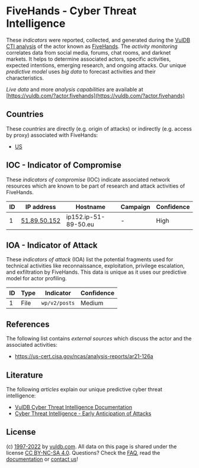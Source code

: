 # FiveHands - Cyber Threat Intelligence

These _indicators_ were reported, collected, and generated during the [VulDB CTI analysis](https://vuldb.com/?kb.cti) of the actor known as [FiveHands](https://vuldb.com/?actor.fivehands). The _activity monitoring_ correlates data from social media, forums, chat rooms, and darknet markets. It helps to determine associated actors, specific activities, expected intentions, emerging research, and ongoing attacks. Our unique _predictive model_ uses _big data_ to forecast activities and their characteristics.

_Live data_ and more _analysis capabilities_ are available at [https://vuldb.com/?actor.fivehands](https://vuldb.com/?actor.fivehands)

## Countries

These _countries_ are directly (e.g. origin of attacks) or indirectly (e.g. access by proxy) associated with FiveHands:

* [US](https://vuldb.com/?country.us)

## IOC - Indicator of Compromise

These _indicators of compromise_ (IOC) indicate associated network resources which are known to be part of research and attack activities of FiveHands.

ID | IP address | Hostname | Campaign | Confidence
-- | ---------- | -------- | -------- | ----------
1 | [51.89.50.152](https://vuldb.com/?ip.51.89.50.152) | ip152.ip-51-89-50.eu | - | High

## IOA - Indicator of Attack

These _indicators of attack_ (IOA) list the potential fragments used for technical activities like reconnaissance, exploitation, privilege escalation, and exfiltration by FiveHands. This data is unique as it uses our predictive model for actor profiling.

ID | Type | Indicator | Confidence
-- | ---- | --------- | ----------
1 | File | `wp/v2/posts` | Medium

## References

The following list contains _external sources_ which discuss the actor and the associated activities:

* https://us-cert.cisa.gov/ncas/analysis-reports/ar21-126a

## Literature

The following _articles_ explain our unique predictive cyber threat intelligence:

* [VulDB Cyber Threat Intelligence Documentation](https://vuldb.com/?kb.cti)
* [Cyber Threat Intelligence - Early Anticipation of Attacks](https://www.scip.ch/en/?labs.20201022)

## License

(c) [1997-2022](https://vuldb.com/?kb.changelog) by [vuldb.com](https://vuldb.com/?kb.about). All data on this page is shared under the license [CC BY-NC-SA 4.0](https://creativecommons.org/licenses/by-nc-sa/4.0/). Questions? Check the [FAQ](https://vuldb.com/?kb.faq), read the [documentation](https://vuldb.com/?kb) or [contact us](https://vuldb.com/?contact)!
